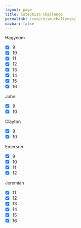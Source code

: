 ```yaml
---
layout: page
title: Catechism Challenge
permalink: /catechism-challenge/
navbar: false
---
```


Hagyeom
- [x] 9
- [x] 10
- [x] 11
- [x] 12
- [x] 13
- [x] 14
- [x] 15
- [x] 16

John
- [x] 9
- [x] 10

Clayton
- [x] 9
- [x] 10

Emerson
- [x] 9
- [x] 10
- [x] 11
- [x] 12

Jeremiah
- [x] 11
- [x] 12
- [x] 13
- [x] 14
- [x] 15
- [x] 16